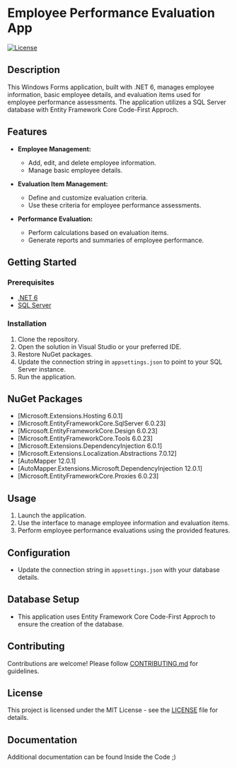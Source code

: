 # Employee Performance Evaluation App

[![License](https://img.shields.io/badge/license-MIT-blue.svg)](LICENSE)

## Description

This Windows Forms application, built with .NET 6, manages employee information, basic employee details, and evaluation items used for employee performance assessments. The application utilizes a SQL Server database with Entity Framework Core Code-First Approch.

## Features

- **Employee Management:**
  - Add, edit, and delete employee information.
  - Manage basic employee details.

- **Evaluation Item Management:**
  - Define and customize evaluation criteria.
  - Use these criteria for employee performance assessments.

- **Performance Evaluation:**
  - Perform calculations based on evaluation items.
  - Generate reports and summaries of employee performance.

## Getting Started

### Prerequisites

- [.NET 6](https://dotnet.microsoft.com/download)
- [SQL Server](https://www.microsoft.com/sql-server)

### Installation

1. Clone the repository.
2. Open the solution in Visual Studio or your preferred IDE.
3. Restore NuGet packages.
4. Update the connection string in `appsettings.json` to point to your SQL Server instance.
5. Run the application.

## NuGet Packages

- [Microsoft.Extensions.Hosting 6.0.1]
- [Microsoft.EntityFrameworkCore.SqlServer 6.0.23]
- [Microsoft.EntityFrameworkCore.Design 6.0.23]
- [Microsoft.EntityFrameworkCore.Tools 6.0.23]
- [Microsoft.Extensions.DependencyInjection 6.0.1]
- [Microsoft.Extensions.Localization.Abstractions 7.0.12]
- [AutoMapper 12.0.1]
- [AutoMapper.Extensions.Microsoft.DependencyInjection 12.0.1]
- [Microsoft.EntityFrameworkCore.Proxies 6.0.23]

## Usage

1. Launch the application.
2. Use the interface to manage employee information and evaluation items.
3. Perform employee performance evaluations using the provided features.

## Configuration

- Update the connection string in `appsettings.json` with your database details.

## Database Setup

- This application uses Entity Framework Core Code-First Approch to ensure the creation of the database.

## Contributing

Contributions are welcome! Please follow [CONTRIBUTING.md](CONTRIBUTING.md) for guidelines.

## License

This project is licensed under the MIT License - see the [LICENSE](LICENSE) file for details.

## Documentation

Additional documentation can be found Inside the Code ;)
